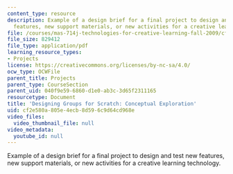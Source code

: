 ```yaml
---
content_type: resource
description: Example of a design brief for a final project to design and test new
  features, new support materials, or new activities for a creative learning technology.
file: /courses/mas-714j-technologies-for-creative-learning-fall-2009/cf2e580a805e4ecb8d596c9d64cd968e_MITMAS_714JF09_pro_xbrief1.pdf
file_size: 829412
file_type: application/pdf
learning_resource_types:
- Projects
license: https://creativecommons.org/licenses/by-nc-sa/4.0/
ocw_type: OCWFile
parent_title: Projects
parent_type: CourseSection
parent_uid: 040f9e59-6860-d1e0-ab3c-3d65f2311165
resourcetype: Document
title: 'Designing Groups for Scratch: Conceptual Exploration'
uid: cf2e580a-805e-4ecb-8d59-6c9d64cd968e
video_files:
  video_thumbnail_file: null
video_metadata:
  youtube_id: null
---
```

Example of a design brief for a final project to design and test new features, new support materials, or new activities for a creative learning technology.